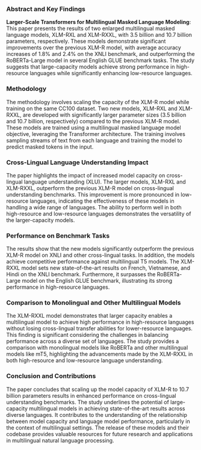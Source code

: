 ### Abstract and Key Findings

**Larger-Scale Transformers for Multilingual Masked Language Modeling**: This paper presents the results of two enlarged multilingual masked language models, XLM-RXL and XLM-RXXL, with 3.5 billion and 10.7 billion parameters, respectively. These models demonstrate significant improvements over the previous XLM-R model, with average accuracy increases of 1.8% and 2.4% on the XNLI benchmark, and outperforming the RoBERTa-Large model in several English GLUE benchmark tasks. The study suggests that large-capacity models achieve strong performance in high-resource languages while significantly enhancing low-resource languages.

### Methodology

The methodology involves scaling the capacity of the XLM-R model while training on the same CC100 dataset. Two new models, XLM-RXL and XLM-RXXL, are developed with significantly larger parameter sizes (3.5 billion and 10.7 billion, respectively) compared to the previous XLM-R model. These models are trained using a multilingual masked language model objective, leveraging the Transformer architecture. The training involves sampling streams of text from each language and training the model to predict masked tokens in the input.

### Cross-Lingual Language Understanding Impact

The paper highlights the impact of increased model capacity on cross-lingual language understanding (XLU). The larger models, XLM-RXL and XLM-RXXL, outperform the previous XLM-R model on cross-lingual understanding benchmarks. This improvement is more pronounced in low-resource languages, indicating the effectiveness of these models in handling a wide range of languages. The ability to perform well in both high-resource and low-resource languages demonstrates the versatility of the larger-capacity models.

### Performance on Benchmark Tasks

The results show that the new models significantly outperform the previous XLM-R model on XNLI and other cross-lingual tasks. In addition, the models achieve competitive performance against multilingual T5 models. The XLM-RXXL model sets new state-of-the-art results on French, Vietnamese, and Hindi on the XNLI benchmark. Furthermore, it surpasses the RoBERTa-Large model on the English GLUE benchmark, illustrating its strong performance in high-resource languages.

### Comparison to Monolingual and Other Multilingual Models

The XLM-RXXL model demonstrates that larger capacity enables a multilingual model to achieve high performance in high-resource languages without losing cross-lingual transfer abilities for lower-resource languages. This finding is significant considering the challenges in balancing performance across a diverse set of languages. The study provides a comparison with monolingual models like RoBERTa and other multilingual models like mT5, highlighting the advancements made by the XLM-RXXL in both high-resource and low-resource language understanding.

### Conclusion and Contributions

The paper concludes that scaling up the model capacity of XLM-R to 10.7 billion parameters results in enhanced performance on cross-lingual understanding benchmarks. The study underlines the potential of large-capacity multilingual models in achieving state-of-the-art results across diverse languages. It contributes to the understanding of the relationship between model capacity and language model performance, particularly in the context of multilingual settings. The release of these models and their codebase provides valuable resources for future research and applications in multilingual natural language processing.

